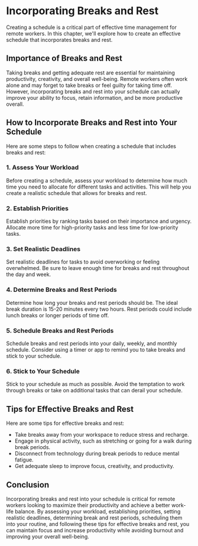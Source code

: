 Incorporating Breaks and Rest
========================================================================

Creating a schedule is a critical part of effective time management for remote workers. In this chapter, we'll explore how to create an effective schedule that incorporates breaks and rest.

Importance of Breaks and Rest
-----------------------------

Taking breaks and getting adequate rest are essential for maintaining productivity, creativity, and overall well-being. Remote workers often work alone and may forget to take breaks or feel guilty for taking time off. However, incorporating breaks and rest into your schedule can actually improve your ability to focus, retain information, and be more productive overall.

How to Incorporate Breaks and Rest into Your Schedule
-----------------------------------------------------

Here are some steps to follow when creating a schedule that includes breaks and rest:

### 1. Assess Your Workload

Before creating a schedule, assess your workload to determine how much time you need to allocate for different tasks and activities. This will help you create a realistic schedule that allows for breaks and rest.

### 2. Establish Priorities

Establish priorities by ranking tasks based on their importance and urgency. Allocate more time for high-priority tasks and less time for low-priority tasks.

### 3. Set Realistic Deadlines

Set realistic deadlines for tasks to avoid overworking or feeling overwhelmed. Be sure to leave enough time for breaks and rest throughout the day and week.

### 4. Determine Breaks and Rest Periods

Determine how long your breaks and rest periods should be. The ideal break duration is 15-20 minutes every two hours. Rest periods could include lunch breaks or longer periods of time off.

### 5. Schedule Breaks and Rest Periods

Schedule breaks and rest periods into your daily, weekly, and monthly schedule. Consider using a timer or app to remind you to take breaks and stick to your schedule.

### 6. Stick to Your Schedule

Stick to your schedule as much as possible. Avoid the temptation to work through breaks or take on additional tasks that can derail your schedule.

Tips for Effective Breaks and Rest
----------------------------------

Here are some tips for effective breaks and rest:

- Take breaks away from your workspace to reduce stress and recharge.
- Engage in physical activity, such as stretching or going for a walk during break periods.
- Disconnect from technology during break periods to reduce mental fatigue.
- Get adequate sleep to improve focus, creativity, and productivity.

Conclusion
----------

Incorporating breaks and rest into your schedule is critical for remote workers looking to maximize their productivity and achieve a better work-life balance. By assessing your workload, establishing priorities, setting realistic deadlines, determining break and rest periods, scheduling them into your routine, and following these tips for effective breaks and rest, you can maintain focus and increase productivity while avoiding burnout and improving your overall well-being.
